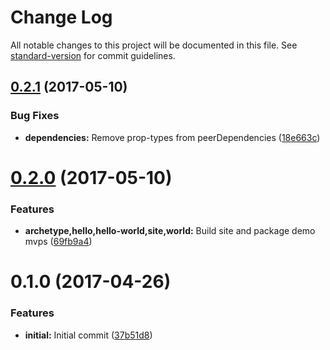 # Change Log

All notable changes to this project will be documented in this file.
See [standard-version](https://github.com/conventional-changelog/standard-version) for commit guidelines.

<a name="0.2.1"></a>
## [0.2.1](https://github.com/mineral-ui/mineral-ui/compare/@mineral-ui/site@0.2.0...@mineral-ui/site@0.2.1) (2017-05-10)


### Bug Fixes

* **dependencies:** Remove prop-types from peerDependencies ([18e663c](https://github.com/mineral-ui/mineral-ui/commit/18e663c))




<a name="0.2.0"></a>
# [0.2.0](https://github.com/mineral-ui/mineral-ui/compare/@mineral-ui/site@0.1.0...@mineral-ui/site@0.2.0) (2017-05-10)


### Features

* **archetype,hello,hello-world,site,world:** Build site and package demo mvps ([69fb9a4](https://github.com/mineral-ui/mineral-ui/commit/69fb9a4))




<a name="0.1.0"></a>
# 0.1.0 (2017-04-26)


### Features

* **initial:** Initial commit ([37b51d8](https://github.com/mineral-ui/mineral-ui/commit/37b51d8))
